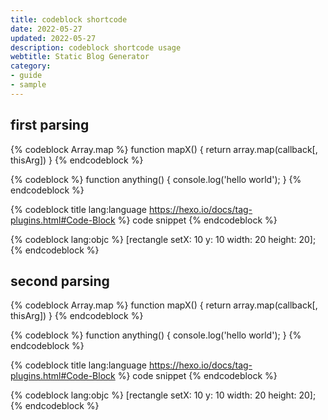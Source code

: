 ```yaml
---
title: codeblock shortcode
date: 2022-05-27
updated: 2022-05-27
description: codeblock shortcode usage
webtitle: Static Blog Generator
category:
- guide
- sample
---
```


## first parsing

{% codeblock Array.map %}
function mapX() {
  return array.map(callback[, thisArg])
}
{% endcodeblock %}

{% codeblock %}
function anything() {
  console.log('hello world');
}
{% endcodeblock %}

{% codeblock title lang:language https://hexo.io/docs/tag-plugins.html#Code-Block %}
code snippet
{% endcodeblock %}

{% codeblock lang:objc %}
[rectangle setX: 10 y: 10 width: 20 height: 20];
{% endcodeblock %}

## second parsing

{% codeblock Array.map %}
function mapX() {
  return array.map(callback[, thisArg])
}
{% endcodeblock %}

{% codeblock %}
function anything() {
  console.log('hello world');
}
{% endcodeblock %}

{% codeblock title lang:language https://hexo.io/docs/tag-plugins.html#Code-Block %}
code snippet
{% endcodeblock %}

{% codeblock lang:objc %}
[rectangle setX: 10 y: 10 width: 20 height: 20];
{% endcodeblock %}